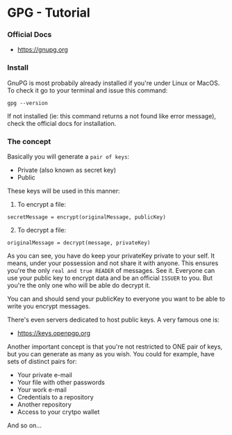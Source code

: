 # GPG - Tutorial

### Official Docs

- https://gnupg.org

### Install

GnuPG is most probabily already installed if you're under Linux or MacOS. To check
it go to your terminal and issue this command:

```
gpg --version
```

If not installed (ie: this command returns a not found like error message),
check the official docs for installation.

### The concept

Basically you will generate a `pair of keys`:

- Private (also known as secret key)
- Public

These keys will be used in this manner:

1. To encrypt a file:

```
secretMessage = encrypt(originalMessage, publicKey)
```

2. To decrypt a file:

```
originalMessage = decrypt(message, privateKey)
```

As you can see, you have do keep your privateKey private to your self. It means,
under your possession and not share it with anyone. This ensures you're the only
`real and true READER` of messages. See it. Everyone can use your public key to
encrypt data and be an official `ISSUER` to you. But you're the only one who
will be able do decrypt it.

You can and should send your publicKey to everyone you want to be able to
write you encrypt messages.

There's even servers dedicated to host public keys. A very famous one is:

- https://keys.openpgp.org

Another important concept is that you're not restricted to ONE pair of keys, but
you can generate as many as you wish. You could for example, have sets of
distinct pairs for:

- Your private e-mail
- Your file with other passwords
- Your work e-mail
- Credentials to a repository
- Another repository
- Access to your crytpo wallet

And so on...

